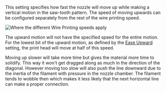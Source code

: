 This setting specifies how fast the nozzle will move up while making a vertical motion in the saw-tooth pattern. The speed of moving upwards can be configured separately from the rest of the wire printing speed.

![Where the different Wire Printing speeds apply](images/wireframe_printspeed.svg)

The upward motion will not have the specified speed for the entire motion. For the lowest bit of the upward motion, as defined by the [Ease Upward](wireframe_up_half_speed.md) setting, the print head will move at half of this speed.

Moving up slower will take more time but gives the material more time to solidify. This way it won't get dragged along as much in the direction of the diagonal. However moving too slow will also push the line downward due to the inertia of the filament with pressure in the nozzle chamber. The filament tends to wobble then which makes it less likely that the next horizontal line can make a proper connection.